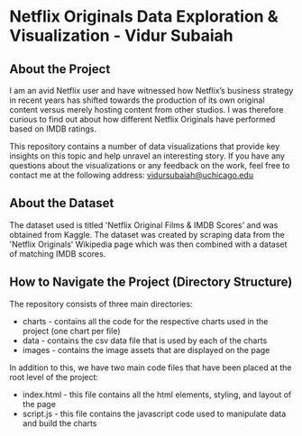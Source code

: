 # Netflix Originals Data Exploration & Visualization - Vidur Subaiah 

## About the Project
I am an avid Netflix user and have witnessed how Netflix’s business strategy in recent years has shifted towards the production of its own original content versus merely hosting content from other studios. I was therefore curious to find out about how different Netflix Originals have performed based on IMDB ratings.

This repository contains a number of data visualizations that provide key insights on this topic and help unravel an interesting story. If you have any questions about the visualizations or any feedback on the work, feel free to contact me at the following address: vidursubaiah@uchicago.edu

## About the Dataset
The dataset used is titled 'Netflix Original Films & IMDB Scores' and was obtained from Kaggle. The dataset was created by scraping data from the 'Netflix Originals' Wikipedia page which was then combined with a dataset of matching IMDB scores.

## How to Navigate the Project (Directory Structure)
The repository consists of three main directories:

* charts - contains all the code for the respective charts used in the project (one chart per file)
* data - contains the csv data file that is used by each of the charts
* images - contains the image assets that are displayed on the page

In addition to this, we have two main code files that have been placed at the root level of the project:

* index.html - this file contains all the html elements, styling, and layout of the page
* script.js - this file contains the javascript code used to manipulate data and build the charts
